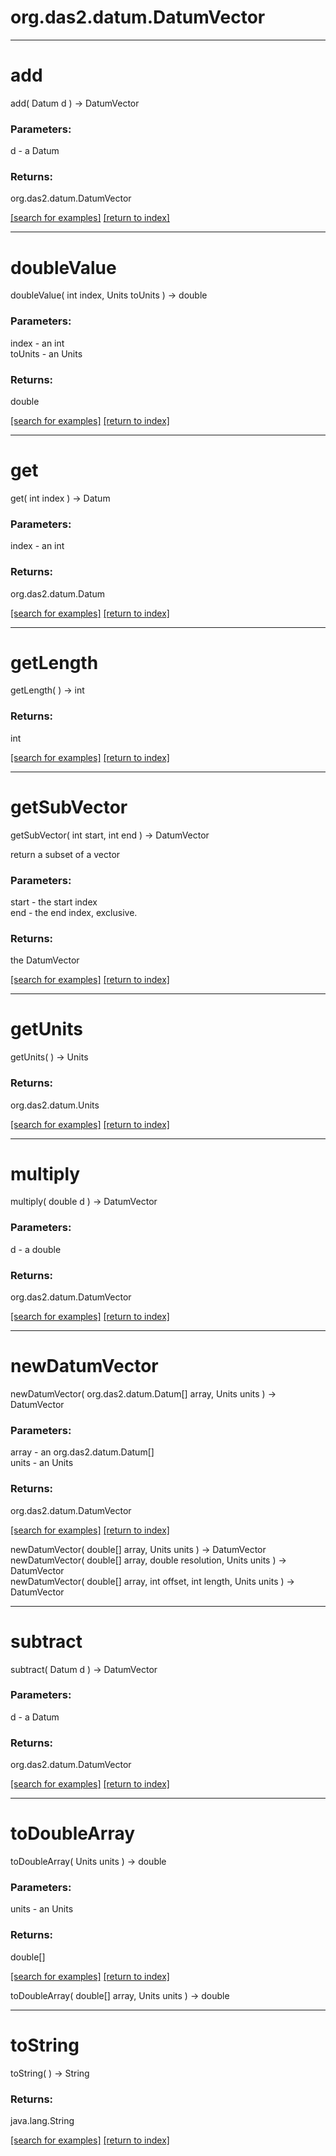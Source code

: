 # org.das2.datum.DatumVector



***
<a name="add"></a>
# add
add( Datum d ) &rarr; DatumVector



### Parameters:
d - a Datum

### Returns:
org.das2.datum.DatumVector


<a href="https://github.com/autoplot/dev/search?q=add&unscoped_q=add">[search for examples]</a>
<a href="https://github.com/autoplot/documentation/blob/master/javadoc/index-all.md">[return to index]</a>

***
<a name="doubleValue"></a>
# doubleValue
doubleValue( int index, Units toUnits ) &rarr; double



### Parameters:
index - an int
<br>toUnits - an Units

### Returns:
double


<a href="https://github.com/autoplot/dev/search?q=doubleValue&unscoped_q=doubleValue">[search for examples]</a>
<a href="https://github.com/autoplot/documentation/blob/master/javadoc/index-all.md">[return to index]</a>

***
<a name="get"></a>
# get
get( int index ) &rarr; Datum



### Parameters:
index - an int

### Returns:
org.das2.datum.Datum


<a href="https://github.com/autoplot/dev/search?q=get&unscoped_q=get">[search for examples]</a>
<a href="https://github.com/autoplot/documentation/blob/master/javadoc/index-all.md">[return to index]</a>

***
<a name="getLength"></a>
# getLength
getLength(  ) &rarr; int



### Returns:
int


<a href="https://github.com/autoplot/dev/search?q=getLength&unscoped_q=getLength">[search for examples]</a>
<a href="https://github.com/autoplot/documentation/blob/master/javadoc/index-all.md">[return to index]</a>

***
<a name="getSubVector"></a>
# getSubVector
getSubVector( int start, int end ) &rarr; DatumVector

return a subset of a vector

### Parameters:
start - the start index
<br>end - the end index, exclusive.

### Returns:
the DatumVector

<a href="https://github.com/autoplot/dev/search?q=getSubVector&unscoped_q=getSubVector">[search for examples]</a>
<a href="https://github.com/autoplot/documentation/blob/master/javadoc/index-all.md">[return to index]</a>

***
<a name="getUnits"></a>
# getUnits
getUnits(  ) &rarr; Units



### Returns:
org.das2.datum.Units


<a href="https://github.com/autoplot/dev/search?q=getUnits&unscoped_q=getUnits">[search for examples]</a>
<a href="https://github.com/autoplot/documentation/blob/master/javadoc/index-all.md">[return to index]</a>

***
<a name="multiply"></a>
# multiply
multiply( double d ) &rarr; DatumVector



### Parameters:
d - a double

### Returns:
org.das2.datum.DatumVector


<a href="https://github.com/autoplot/dev/search?q=multiply&unscoped_q=multiply">[search for examples]</a>
<a href="https://github.com/autoplot/documentation/blob/master/javadoc/index-all.md">[return to index]</a>

***
<a name="newDatumVector"></a>
# newDatumVector
newDatumVector( org.das2.datum.Datum[] array, Units units ) &rarr; DatumVector



### Parameters:
array - an org.das2.datum.Datum[]
<br>units - an Units

### Returns:
org.das2.datum.DatumVector


<a href="https://github.com/autoplot/dev/search?q=newDatumVector&unscoped_q=newDatumVector">[search for examples]</a>
<a href="https://github.com/autoplot/documentation/blob/master/javadoc/index-all.md">[return to index]</a>

newDatumVector( double[] array, Units units ) &rarr; DatumVector<br>
newDatumVector( double[] array, double resolution, Units units ) &rarr; DatumVector<br>
newDatumVector( double[] array, int offset, int length, Units units ) &rarr; DatumVector<br>
***
<a name="subtract"></a>
# subtract
subtract( Datum d ) &rarr; DatumVector



### Parameters:
d - a Datum

### Returns:
org.das2.datum.DatumVector


<a href="https://github.com/autoplot/dev/search?q=subtract&unscoped_q=subtract">[search for examples]</a>
<a href="https://github.com/autoplot/documentation/blob/master/javadoc/index-all.md">[return to index]</a>

***
<a name="toDoubleArray"></a>
# toDoubleArray
toDoubleArray( Units units ) &rarr; double



### Parameters:
units - an Units

### Returns:
double[]


<a href="https://github.com/autoplot/dev/search?q=toDoubleArray&unscoped_q=toDoubleArray">[search for examples]</a>
<a href="https://github.com/autoplot/documentation/blob/master/javadoc/index-all.md">[return to index]</a>

toDoubleArray( double[] array, Units units ) &rarr; double<br>
***
<a name="toString"></a>
# toString
toString(  ) &rarr; String



### Returns:
java.lang.String


<a href="https://github.com/autoplot/dev/search?q=toString&unscoped_q=toString">[search for examples]</a>
<a href="https://github.com/autoplot/documentation/blob/master/javadoc/index-all.md">[return to index]</a>


